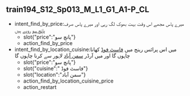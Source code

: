 ## train194_S12_Sp013_M_L1_G1_A1-P_CL
* intent_find_by_price:میرے پاس مجھے اس وقت بہت بھوک لگ رہی اور میرے پاس صرف [پانچ سو](price) روپے ہیں
	- slot{"price":"پانچ سو"}
	- action_find_by_price
* intent_find_by_location_cuisine:میں اس پرائس رینج میں [فاسٹ فوڈ](cuisine) کھانا چاہوں گا اور میں آرڈر [سمن آباد](location) لاہور سے کرنا چاہوں گا
	- slot{"price":"پانچ سو"}
	- slot{"cuisine":" فاسٹ فوڈ"}
	- slot{"location":"سمن آباد"}
	- action_find_by_location_cuisine_price
	- action_restart